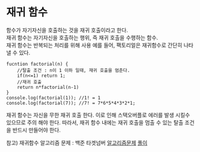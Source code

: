 # 재귀 함수   
함수가 자기자신을 호출하는 것을 재귀 호출이라고 한다.  
재귀 함수는 자기자신을 호출하는 행위, 즉 재귀 호출을 수행하는 함수.  
재귀 함수는 반복되는 처리를 위해 사용 예를 들어, 팩토리얼은 재귀함수로 간단히 나타낼 수 있다.

```
fucntion factorial(n) {
    //탈출 조건 : n이 1 이하 일때, 재귀 호출을 멈춘다.
    if(n<=1) return 1;
    //재귀 호출 
    return n*factorial(n-1)
}
console.log(factorial(1)); //1! = 1
console.log(factorial(7)); //7! = 7*6*5*4*3*2*1;
```
재귀 함수는 자신을 무한 재귀 호출 한다.
이로 인해 스택오버플로 에러를 발생 시킬수 있으므로 주의 해야 한다.
따라서, 재귀 함수 내에는 재귀 호출을 멈출 수 있는 탈출 조건을 반드시 만들어야 한다.

참고) 재귀함수 알고리즘 문제 : 백준 타겟넘버 
[알고리즘문제](https://programmers.co.kr/learn/courses/30/lessons/43165)
[풀이](https://jjnooys.medium.com/%ED%94%84%EB%A1%9C%EA%B7%B8%EB%9E%98%EB%A8%B8%EC%8A%A4-%ED%83%80%EA%B2%9F-%EB%84%98%EB%B2%84-javascript-1d7983d423b5)
